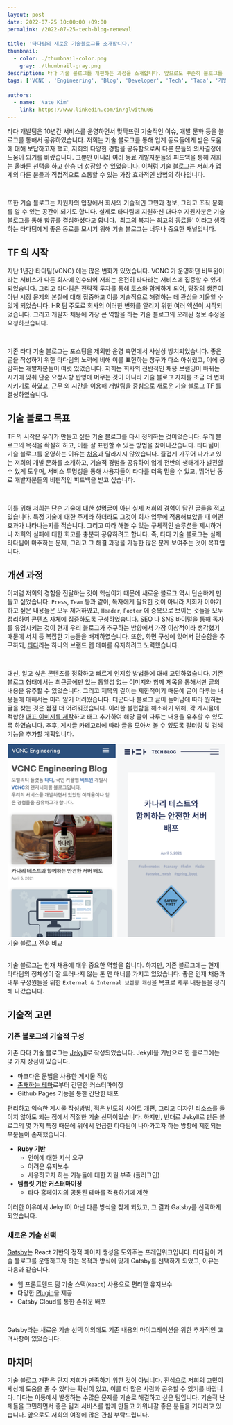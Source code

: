 ```yaml
---
layout: post
date: 2022-07-25 10:00:00 +09:00
permalink: /2022-07-25-tech-blog-renewal

title: '타다팀의 새로운 기술블로그를 소개합니다.'
thumbnail:
  - color: ./thumbnail-color.png
    gray: ./thumbnail-gray.png
description: 타다 기술 블로그를 개편하는 과정을 소개합니다. 앞으로도 꾸준히 블로그를 통해 타다가 마주하는 문제를 공유할 예정입니다. 올라올 글들과 타다에 많은 관심을 가져주시기 바랍니다.
tags: ['VCNC', 'Engineering', 'Blog', 'Developer', 'Tech', 'Tada', '개발자', '블로그', '타다']

authors:
  - name: 'Nate Kim'
    link: https://www.linkedin.com/in/glwithu06
---
```


타다 개발팀은 10년간 서비스를 운영하면서 맞닥뜨린 기술적인 이슈, 개발 문화 등을 블로그를 통해서 공유하였습니다. 저희는 기술 블로그를 통해 업계 동료들에게 받은 도움에 대해 보답하고자 했고, 저희의 다양한 경험을 공유함으로써 다른 분들의 의사결정에 도움이 되기를 바랐습니다. 그뿐만 아니라 여러 동료 개발자분들의 피드백을 통해 저희는 올바른 선택을 하고 한층 더 성장할 수 있었습니다. 이처럼 기술 블로그는 저희가 업계의 다른 분들과 직접적으로 소통할 수 있는 가장 효과적인 방법의 하나입니다.

<br/>

또한 기술 블로그는 지원자의 입장에서 회사의 기술적인 고민과 정보, 그리고 조직 문화를 알 수 있는 공간이 되기도 합니다. 실제로 타다팀에 지원하신 대다수 지원자분은 기술 블로그를 통해 합류를 결심하셨다고 합니다. '최고의 복지는 최고의 동료들' 이라고 생각하는 타다팀에게 좋은 동료를 모시기 위해 기술 블로그는 너무나 중요한 채널입니다.

## TF 의 시작

지난 1년간 타다팀(VCNC) 에는 많은 변화가 있었습니다. VCNC 가 운영하던 비트윈이라는 서비스가 다른 회사에 인수되어 저희는 온전히 타다라는 서비스에 집중할 수 있게 되었습니다. 그리고 타다팀은 전략적 투자를 통해 토스와 함께하게 되어, 당장의 생존이 아닌 시장 문제의 본질에 대해 집중하고 이를 기술적으로 해결하는 데 관심을 기울일 수 있게 되었습니다. HR 팀 주도로 회사의 이러한 변화를 알리기 위한 여러 액션이 시작되었습니다. 그리고 개발자 채용에 가장 큰 역할을 하는 기술 블로그의 오래된 정보 수정을 요청하셨습니다.

<br/>

기존 타다 기술 블로그는 포스팅을 제외한 운영 측면에서 사실상 방치되었습니다. 좋은 글을 작성하기 위한 타다팀의 노력에 비해 이를 표현하는 창구가 다소 아쉬웠고, 이에 공감하는 개발자분들이 여럿 있었습니다. 저희는 회사의 전반적인 채용 브랜딩이 바뀌는 시기에 맞춰 단순 요청사항 반영에 머무는 것이 아니라 기술 블로그 자체를 조금 더 변화시키기로 하였고, 근무 외 시간을 이용해 개발팀을 중심으로 새로운 기술 블로그 TF 를 결성하였습니다.

## 기술 블로그 목표

TF 의 시작은 우리가 만들고 싶은 기술 블로그를 다시 정의하는 것이었습니다. 우리 블로그의 목적을 확실히 하고, 이를 잘 표현할 수 있는 방법을 찾아나갔습니다. 타다팀이 기술 블로그를 운영하는 이유는 [처음]과 달라지지 않았습니다. 즐겁게 가꾸어 나가고 있는 저희의 개발 문화를 소개하고, 기술적 경험을 공유하여 업계 전반의 생태계가 발전할 수 있게 도우며, 서비스 투명성을 통해 사용자들이 타다를 더욱 믿을 수 있고, 뛰어난 동료 개발자분들의 비판적인 피드백을 받고 싶습니다.

<br/>

이를 위해 저희는 단순 기술에 대한 설명글이 아닌 실제 저희의 경험이 담긴 글들을 적고 있습니다. 특정 기술에 대한 주제라 하더라도 그것이 회사 업무에 적용해보았을 때 어떤 효과가 나타나는지를 적습니다. 그리고 따라 해볼 수 있는 구체적인 솔루션을 제시하거나 저희의 실패에 대한 회고를 충분히 공유하려고 합니다. 즉, 타다 기술 블로그는 실제 타다팀이 마주하는 문제, 그리고 그 해결 과정을 가능한 많은 분께 보여주는 것이 목표입니다.

## 개선 과정

이처럼 저희의 경험을 전달하는 것이 핵심이기 때문에 새로운 블로그 역시 단순하게 만들고 싶었습니다. `Press`, `Team` 등과 같이, 독자에게 필요한 것이 아니라 저희가 이야기하고 싶은 내용들은 모두 제거하였고, `Header`, `Footer` 에 중복으로 보이는 것들을 모두 정리하여 콘텐츠 자체에 집중하도록 구성하였습니다. SEO 나 SNS 바이럴을 통해 독자를 유입시키는 것이 현재 우리 블로그가 추구하는 방향에서 가장 이상적이라 생각했기 때문에 서치 등 복잡한 기능들을 배제하였습니다. 또한, 화면 구성에 있어서 단순함을 추구하되, [타다]라는 하나의 브랜드 웹 테마를 유지하려고 노력했습니다.

<br/>

대신, 알고 싶은 콘텐츠를 정확하고 빠르게 인지할 방법들에 대해 고민하였습니다. 기존 블로그 형태에서는 최근글에만 있는 통일성 없는 이미지와 함께 제목을 통해서만 글의 내용을 유추할 수 있었습니다. 그리고 제목의 길이는 제한적이기 때문에 글이 다루는 내용들에 대해서는 미리 알기 어려웠습니다. 더군다나 블로그 글이 늘어남에 따라 원하는 글을 찾는 것은 점점 더 어려워졌습니다. 이러한 불편함을 해소하기 위해, 각 게시물에 적합한 [대표 이미지를 제작]하고 태그 추가하여 해당 글이 다루는 내용을 유추할 수 있도록 하였습니다. 추후, 게시글 카테고리에 따라 글을 모아서 볼 수 있도록 필터링 및 검색 기능을 추가할 계획입니다.

<div style="margin-top: 10px; display: flex; justify-content: center; width: 100%">
  <div style="max-width: 249px; width: 50%;">
    <img src="./blog-before.png" alt="기존 블로그 화면" />
  </div>
  <div style="margin-left: 4px; max-width: 249px; width: 50%;">
    <img src="./blog-after.png" alt="새로운 블로그 화면" />
  </div>
</div>
<figcaption>기술 블로그 전후 비교</figcaption>

<br/>

기술 블로그는 인재 채용에 매우 중요한 역할을 합니다. 하지만, 기존 블로그에는 현재 타다팀의 정체성이 잘 드러나지 않는 톤 앤 매너를 가지고 있었습니다. 좋은 인재 채용과 내부 구성원들을 위한 `External & Internal 브랜딩 개선`을 목표로 세부 내용들을 정리해 나갔습니다.

## 기술적 고민

### 기존 블로그의 기술적 구성

기존 타다 기술 블로그는 [Jekyll]로 작성되었습니다. Jekyll을 기반으로 한 블로그에는 몇 가지 장점이 있습니다.

- 마크다운 문법을 사용한 게시물 작성
- [존재하는 테마]로부터 간단한 커스터마이징
- Github Pages 기능을 통한 간단한 배포

편리하고 익숙한 게시물 작성방법, 적은 빈도의 사이트 개편, 그리고 디자인 리소스를 들이지 않아도 되는 점에서 적절한 기술 선택이었습니다. 하지만, 반대로 Jekyll로 만든 블로그의 몇 가지 특징 때문에 위에서 언급한 타다팀이 나아가고자 하는 방향에 제한되는 부분들이 존재했습니다.

- **Ruby 기반**
  - 언어에 대한 지식 요구
  - 어려운 유지보수
  - 사용하고자 하는 기능들에 대한 지원 부족 (플러그인)
- **템플릿 기반 커스터마이징**
  - 타다 홈페이지의 공통된 테마를 적용하기에 제한

이러한 이유에서 Jekyll이 아닌 다른 방식을 찾게 되었고, 그 결과 Gatsby를 선택하게 되었습니다.

### 새로운 기술 선택

[Gatsby]는 React 기반의 정적 페이지 생성을 도와주는 프레임워크입니다. 타다팀이 기술 블로그를 운영하고자 하는 목적과 방식에 맞게 Gatsby를 선택하게 되었고, 이유는 다음과 같습니다.

- 웹 프론트엔드 팀 기술 스택(`React`) 사용으로 편리한 유지보수
- 다양한 [Plugin]을 제공
- Gatsby Cloud를 통한 손쉬운 배포

<br/>

Gatsby라는 새로운 기술 선택 이외에도 기존 내용의 마이그레이션을 위한 추가적인 고려사항이 있었습니다.

## 마치며

기술 블로그 개편은 단지 저희가 만족하기 위한 것이 아닙니다. 진심으로 저희의 고민이 세상에 도움을 줄 수 있다는 확신이 있고, 이를 더 많은 사람과 공유할 수 있기를 바랍니다. 타다는 이동에서 발생하는 수많은 문제를 기술로 해결하고 싶은 팀입니다. 기술적 난제들을 고민하면서 좋은 팀과 서비스를 함께 만들고 키워나갈 좋은 분들을 기다리고 있습니다. 앞으로도 저희의 여정에 많은 관심 부탁드립니다.

[처음]: /2013-04-15-hello-world
[타다]: https://tadatada.com/
[대표 이미지를 제작]: https://www.instagram.com/designedbytada/
[존재하는 테마]: http://jekyllthemes.org/
[jekyll]: https://jekyllrb.com/
[gatsby]: https://www.gatsbyjs.com/
[plugin]: https://www.gatsbyjs.com/plugins
